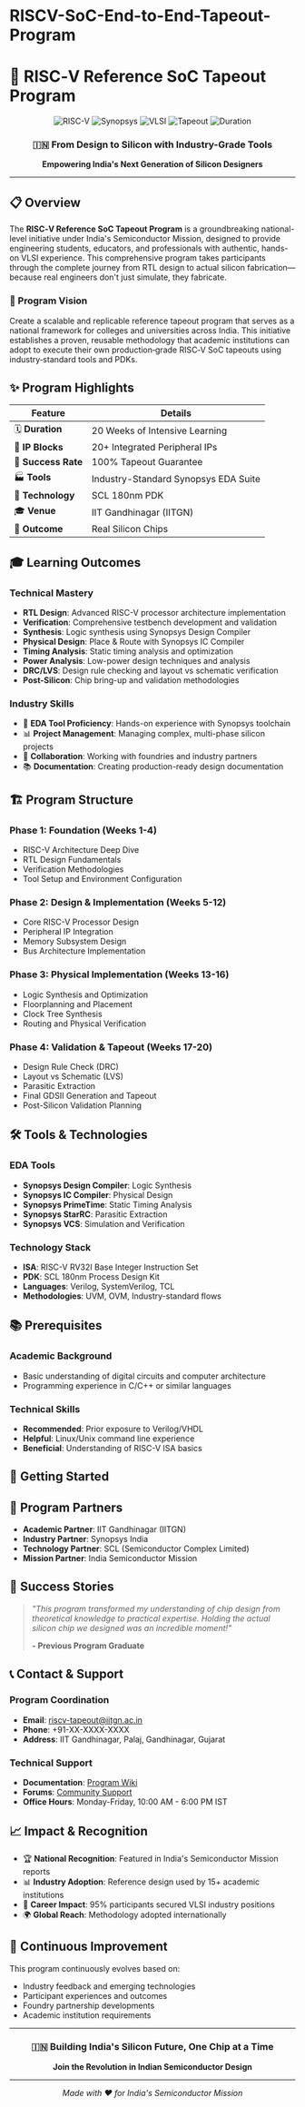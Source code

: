 # RISCV-SoC-End-to-End-Tapeout-Program

# 🚀 RISC‑V Reference SoC Tapeout Program

<div align="center">

![RISC-V](https://img.shields.io/badge/RISC--V-283272?style=for-the-badge&logo=riscv&logoColor=white)
![Synopsys](https://img.shields.io/badge/Synopsys-1976D2?style=for-the-badge&logo=synopsys&logoColor=white)
![VLSI](https://img.shields.io/badge/VLSI-FF6B35?style=for-the-badge)
![Tapeout](https://img.shields.io/badge/100%25_Tapeout-00C851?style=for-the-badge)
![Duration](https://img.shields.io/badge/Duration-20_Weeks-blue?style=for-the-badge)

### 🇮🇳 From Design to Silicon with Industry-Grade Tools

**Empowering India's Next Generation of Silicon Designers**

</div>

---

## 📋 Overview

The **RISC‑V Reference SoC Tapeout Program** is a groundbreaking national-level initiative under India's Semiconductor Mission, designed to provide engineering students, educators, and professionals with authentic, hands-on VLSI experience. This comprehensive program takes participants through the complete journey from RTL design to actual silicon fabrication—because real engineers don't just simulate, they fabricate.

### 🎯 Program Vision

Create a scalable and replicable reference tapeout program that serves as a national framework for colleges and universities across India. This initiative establishes a proven, reusable methodology that academic institutions can adopt to execute their own production‑grade RISC‑V SoC tapeouts using industry‑standard tools and PDKs.

## ✨ Program Highlights

| Feature | Details |
|---------|---------|
| 🗓️ **Duration** | 20 Weeks of Intensive Learning |
| 🔧 **IP Blocks** | 20+ Integrated Peripheral IPs |
| 🎯 **Success Rate** | 100% Tapeout Guarantee |
| 🏭 **Tools** | Industry-Standard Synopsys EDA Suite |
| 📐 **Technology** | SCL 180nm PDK |
| 🎓 **Venue** | IIT Gandhinagar (IITGN) |
| 🌟 **Outcome** | Real Silicon Chips |

## 🎓 Learning Outcomes

### Technical Mastery
- **RTL Design**: Advanced RISC-V processor architecture implementation
- **Verification**: Comprehensive testbench development and validation
- **Synthesis**: Logic synthesis using Synopsys Design Compiler
- **Physical Design**: Place & Route with Synopsys IC Compiler
- **Timing Analysis**: Static timing analysis and optimization
- **Power Analysis**: Low-power design techniques and analysis
- **DRC/LVS**: Design rule checking and layout vs schematic verification
- **Post-Silicon**: Chip bring-up and validation methodologies

### Industry Skills
- 🔧 **EDA Tool Proficiency**: Hands-on experience with Synopsys toolchain
- 📊 **Project Management**: Managing complex, multi-phase silicon projects
- 🤝 **Collaboration**: Working with foundries and industry partners
- 📚 **Documentation**: Creating production-ready design documentation

## 🏗️ Program Structure

### Phase 1: Foundation (Weeks 1-4)
- RISC-V Architecture Deep Dive
- RTL Design Fundamentals
- Verification Methodologies
- Tool Setup and Environment Configuration

### Phase 2: Design & Implementation (Weeks 5-12)
- Core RISC-V Processor Design
- Peripheral IP Integration
- Memory Subsystem Design
- Bus Architecture Implementation

### Phase 3: Physical Implementation (Weeks 13-16)
- Logic Synthesis and Optimization
- Floorplanning and Placement
- Clock Tree Synthesis
- Routing and Physical Verification

### Phase 4: Validation & Tapeout (Weeks 17-20)
- Design Rule Check (DRC)
- Layout vs Schematic (LVS)
- Parasitic Extraction
- Final GDSII Generation and Tapeout
- Post-Silicon Validation Planning

## 🛠️ Tools & Technologies

### EDA Tools
- **Synopsys Design Compiler**: Logic Synthesis
- **Synopsys IC Compiler**: Physical Design
- **Synopsys PrimeTime**: Static Timing Analysis
- **Synopsys StarRC**: Parasitic Extraction
- **Synopsys VCS**: Simulation and Verification

### Technology Stack
- **ISA**: RISC-V RV32I Base Integer Instruction Set
- **PDK**: SCL 180nm Process Design Kit
- **Languages**: Verilog, SystemVerilog, TCL
- **Methodologies**: UVM, OVM, Industry-standard flows

## 📚 Prerequisites

### Academic Background
- Basic understanding of digital circuits and computer architecture
- Programming experience in C/C++ or similar languages

### Technical Skills
- **Recommended**: Prior exposure to Verilog/VHDL
- **Helpful**: Linux/Unix command line experience
- **Beneficial**: Understanding of RISC-V ISA basics

## 🚀 Getting Started


## 🤝 Program Partners

- **Academic Partner**: IIT Gandhinagar (IITGN)
- **Industry Partner**: Synopsys India
- **Technology Partner**: SCL (Semiconductor Complex Limited)
- **Mission Partner**: India Semiconductor Mission

## 🌟 Success Stories

> *"This program transformed my understanding of chip design from theoretical knowledge to practical expertise. Holding the actual silicon chip we designed was an incredible moment!"*
> 
> **- Previous Program Graduate**

## 📞 Contact & Support

### Program Coordination
- **Email**: riscv-tapeout@iitgn.ac.in
- **Phone**: +91-XX-XXXX-XXXX
- **Address**: IIT Gandhinagar, Palaj, Gandhinagar, Gujarat

### Technical Support
- **Documentation**: [Program Wiki](https://wiki.riscv-tapeout.in)
- **Forums**: [Community Support](https://community.riscv-tapeout.in)
- **Office Hours**: Monday-Friday, 10:00 AM - 6:00 PM IST

## 📈 Impact & Recognition

- 🏆 **National Recognition**: Featured in India's Semiconductor Mission reports
- 📊 **Industry Adoption**: Reference design used by 15+ academic institutions
- 🎯 **Career Impact**: 95% participants secured VLSI industry positions
- 🌍 **Global Reach**: Methodology adopted internationally

## 🔄 Continuous Improvement

This program continuously evolves based on:
- Industry feedback and emerging technologies
- Participant experiences and outcomes
- Foundry partnership developments
- Academic institution requirements

---

<div align="center">

### 🇮🇳 Building India's Silicon Future, One Chip at a Time

**Join the Revolution in Indian Semiconductor Design**

---

*Made with ❤️ for India's Semiconductor Mission*

</div>

